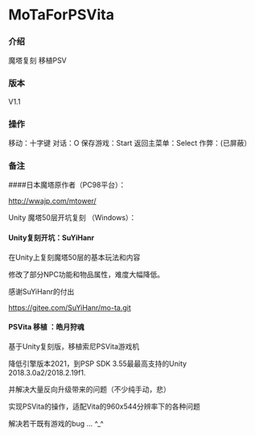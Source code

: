 # MoTaForPSVita

### 介绍

魔塔复刻 移植PSV

### 版本

V1.1

### 操作

移动：十字键
对话：O
保存游戏：Start
返回主菜单：Select
作弊：(已屏蔽）

### 备注

####日本魔塔原作者（PC98平台）： 
 
http://wwajp.com/mtower/ 

Unity 魔塔50层开坑复刻 （Windows）：

#### Unity复刻开坑：SuYiHanr 

在Unity上复刻魔塔50层的基本玩法和内容

修改了部分NPC功能和物品属性，难度大幅降低。

感谢SuYiHanr的付出

https://gitee.com/SuYiHanr/mo-ta.git

#### PSVita 移植 ：皓月狩魂

基于Unity复刻版，移植索尼PSVita游戏机

降低引擎版本2021，到PSP SDK 3.55最最高支持的Unity 2018.3.0a2/2018.2.19f1.

并解决大量反向升级带来的问题（不少纯手动，悲）

实现PSVita的操作，适配Vita的960x544分辨率下的各种问题

解决若干既有游戏的bug … ^_^
